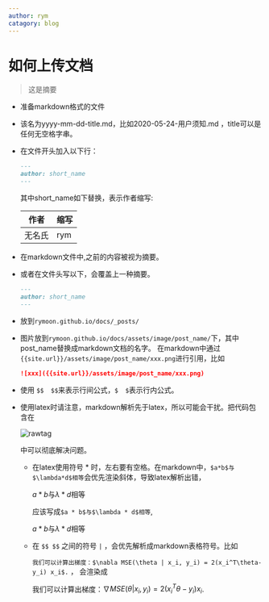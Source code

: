 ```yaml
---
author: rym
catagory: blog
---
```


# 如何上传文档

> 这是摘要
<!-- more -->

* 准备markdown格式的文件
* 该名为yyyy-mm-dd-title.md，比如2020-05-24-用户须知.md  ，title可以是任何无空格字串。
* 在文件开头加入以下行：
  ````md
  ---
  author: short_name
  ---
  ````
  其中short_name如下替换，表示作者缩写:
  
  |作者|缩写|
  |----|----|
  |无名氏|rym|
  
* 在markdown文件中,<!-- more -->之前的内容被视为摘要。
* 或者在文件头写以下，会覆盖上一种摘要。
  ````md
  ---
  author: short_name
  ---
  ````
* 放到`rymoon.github.io/docs/_posts/`
* 图片放到`rymoon.github.io/docs/assets/image/post_name/`下，其中 post_name替换成markdown文档的名字。
  在markdown中通过`{{site.url}}/assets/image/post_name/xxx.png`进行引用，比如
  ````markdown
  ![xxx]({{site.url}}/assets/image/post_name/xxx.png)
  ````
* 使用 `$$  $$`来表示行间公式，`$  $`表示行内公式。
* 使用latex时请注意，markdown解析先于latex，所以可能会干扰。把代码包含在
  
  ![rawtag]({{site.url}}/assets/image/2020-10-26-如何上传文档/rawtag.png)

  
  中可以彻底解决问题。
  
  * 在latex使用符号 * 时，左右要有空格。在markdown中，`$a*b$与$\lambda*d$相等`会优先渲染斜体，导致latex解析出错，
  
    $a*b$与$\lambda*d$相等

    应该写成`$a * b$与$\lambda * d$相等`,

    $a * b$与$\lambda * d$相等
  * 在 `$$ $$` 之间的符号 `|` ，会优先解析成markdown表格符号。比如
    
    `我们可以计算出梯度：$\nabla MSE(\theta | x_i, y_i) = 2(x_i^T\theta-y_i) x_i$.` ， 会渲染成
    
    我们可以计算出梯度：$\nabla MSE(\theta | x_i, y_i) = 2(x_i^T\theta-y_i) x_i$.
    
    
